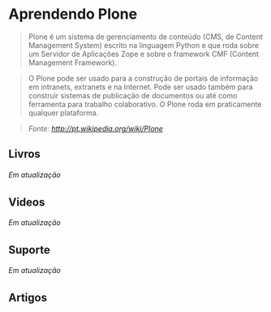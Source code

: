 # Aprendendo Plone

>Plone é um sistema de gerenciamento de conteúdo (CMS, de Content Management System) escrito na linguagem Python e que roda sobre um Servidor de Aplicações Zope e sobre o framework CMF (Content Management Framework).

>O Plone pode ser usado para a construção de portais de informação em intranets, extranets e na Internet. Pode ser usado também para construir sistemas de publicação de documentos ou até como ferramenta para trabalho colaborativo. O Plone roda em praticamente qualquer plataforma.

>*Fonte: http://pt.wikipedia.org/wiki/Plone*

## Livros
###### Em atualização

## Videos
###### Em atualização

## Suporte
###### Em atualização

## Artigos
